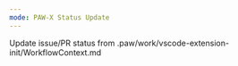 ```yaml
---
mode: PAW-X Status Update
---
```


Update issue/PR status from .paw/work/vscode-extension-init/WorkflowContext.md
